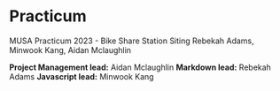 # Practicum
MUSA Practicum 2023 - Bike Share Station Siting
Rebekah Adams, Minwook Kang, Aidan Mclaughlin

**Project Management lead:** Aidan Mclaughlin
**Markdown lead:** Rebekah Adams
**Javascript lead:** Minwook Kang
